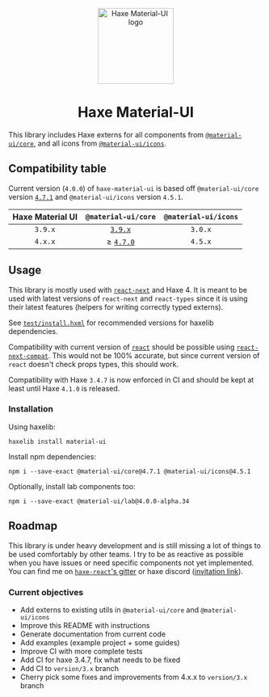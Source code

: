 <p align="center">
  <img width="150" src="https://gitlab.com/k-labz/haxe-oss/haxe-material-ui/raw/master/logo.svg" alt="Haxe Material-UI logo"></a>
</p>

<h1 align="center">Haxe Material-UI</h1>

This library includes Haxe externs for all components from
[`@material-ui/core`][mui-core], and all icons from
[`@material-ui/icons`][mui-icons].

## Compatibility table

Current version (`4.0.0`) of `haxe-material-ui` is based
off `@material-ui/core` version [`4.7.1`][mui-4.7.x-doc] and
`@material-ui/icons` version `4.5.1`.

| Haxe Material UI    | `@material-ui/core`        | `@material-ui/icons` |
|:-------------------:|:--------------------------:|:--------------------:|
| `3.9.x`             |   [`3.9.x`][mui-3.9.0-doc] |              `3.0.x` |
| `4.x.x`             | ≥ [`4.7.0`][mui-4.7.x-doc] |              `4.5.x` |

## Usage

This library is mostly used with [`react-next`][react-next] and Haxe 4. It is
meant to be used with latest versions of `react-next` and `react-types` since it
is using their latest features (helpers for writing correctly typed externs).

See [`test/install.hxml`](test/install.hxml) for recommended versions for
haxelib dependencies.

Compatibility with current version of [`react`][haxe-react] should be
possible using [`react-next-compat`](https://github.com/kLabz/haxe-react-next-compat).
This would not be 100% accurate, but since current version of `react` doesn't
check props types, this should work.

Compatibility with Haxe `3.4.7` is now enforced in CI and should be kept at
least until Haxe `4.1.0` is released.

### Installation

Using haxelib:

```
haxelib install material-ui
```

Install npm dependencies:

```
npm i --save-exact @material-ui/core@4.7.1 @material-ui/icons@4.5.1
```

Optionally, install lab components too:

```
npm i --save-exact @material-ui/lab@4.0.0-alpha.34
```

## Roadmap

This library is under heavy development and is still missing a lot of things to
be used comfortably by other teams. I try to be as reactive as possible when
you have issues or need specific components not yet implemented. You can find me
on [`haxe-react`'s gitter][gitter] or haxe discord ([invitation link][discord]).

### Current objectives

* Add externs to existing utils in `@material-ui/core` and `@material-ui/icons`
* Improve this README with instructions
* Generate documentation from current code
* Add examples (example project + some guides)
* Improve CI with more complete tests
* Add CI for haxe 3.4.7, fix what needs to be fixed
* Add CI to `version/3.x` branch
* Cherry pick some fixes and improvements from 4.x.x to `version/3.x` branch


[mui-core]: https://www.npmjs.com/package/@material-ui/core
[mui-icons]: https://www.npmjs.com/package/@material-ui/icons
[mui-3.9.0-doc]: https://v3-9-0.material-ui.com/versions/
[mui-4.7.x-doc]: https://material-ui.com/versions/
[react-next]: https://github.com/kLabz/haxe-react
[haxe-react]: https://github.com/massiveinteractive/haxe-react
[open-issue]: https://gitlab.com/k-labz/haxe-oss/haxe-material-ui/issues/new
[gitter]: https://gitter.im/haxe-react/Lobby
[discord]: https://discord.gg/K3gHWK
[gdoc]: https://docs.google.com/spreadsheets/d/1qniNk_cEH-YGHVP7u14aGHbOtMxtGcK5cRnN52Kbh5E/edit?usp=sharing
